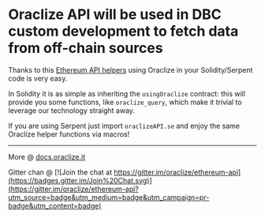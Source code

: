 # Oraclize API will be used in DBC custom development to fetch data from off-chain sources

Thanks to this [Ethereum API helpers](https://github.com/oraclize/ethereum-api) using Oraclize in your Solidity/Serpent code is very easy.

In Solidity it is as simple as inheriting the `usingOraclize` contract: this will provide you some functions, like `oraclize_query`, which make it trivial to leverage our technology straight away.

If you are using Serpent just import `oraclizeAPI.se` and enjoy the same Oraclize helper functions via macros! 


----------


More @ [docs.oraclize.it](http://docs.oraclize.it)

Gitter chan @ 
[![Join the chat at https://gitter.im/oraclize/ethereum-api](https://badges.gitter.im/Join%20Chat.svg)](https://gitter.im/oraclize/ethereum-api?utm_source=badge&utm_medium=badge&utm_campaign=pr-badge&utm_content=badge)
